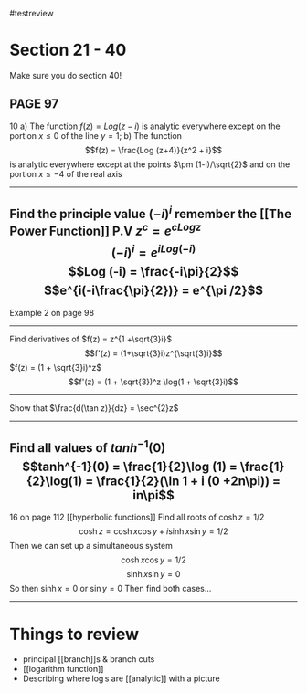 #testreview
# Section 21 - 40
Make sure you do section 40!
## PAGE 97
10
a) The function $f(z) = Log(z-i)$ is analytic everywhere except on the portion $x\leq 0$ of the line $y = 1$;
b) The function $$f(z) = \frac{Log (z+4)}{z^2 + i}$$ is analytic everywhere except at the points $\pm (1-i)/\sqrt{2}$ and on the portion $x\leq -4$ of the real axis

----------
Find the principle value $(-i)^{i}$
remember the [[The Power Function]] P.V $z^c = e^{cLog z}$
$$(-i)^{i} = e^{i Log(-i)}$$
$$Log (-i) = \frac{-i\pi}{2}$$
$$e^{i(-i\frac{\pi}{2})} = e^{\pi /2}$$
--------------
Example 2 on page 98

-------------------
Find derivatives of 
$f(z) = z^{1 +\sqrt{3}i}$
$$f'(z) = (1+\sqrt{3}i)z^{\sqrt{3}i}$$
$f(z) = (1 + \sqrt{3}i)^z$
$$f'(z) = (1 + \sqrt{3})^z \log(1 + \sqrt{3}i)$$

---
Show that $\frac{d(\tan z)}{dz} = \sec^{2}z$

---
Find all values of $tanh^{-1}(0)$
$$tanh^{-1}(0) = \frac{1}{2}\log (1) = \frac{1}{2}\log(1) = \frac{1}{2}(\ln 1 + i (0 +2n\pi)) = in\pi$$
---
16 on page 112 [[hyperbolic functions]]
Find all roots of $\cosh z = 1/2$
$$\cosh z = \cosh x\cos y + i\sinh x\sin y = 1/2$$
Then we can set up a simultaneous system
$$\cosh x\cos y = 1/2$$
$$\sinh x\sin y = 0$$
So then $\sinh x = 0$ or $\sin y = 0$
Then find both cases$\dots$

---
# Things to review
* principal [[branch]]s & branch cuts
* [[logarithm function]]
* Describing where $\log$s are [[analytic]] with a picture